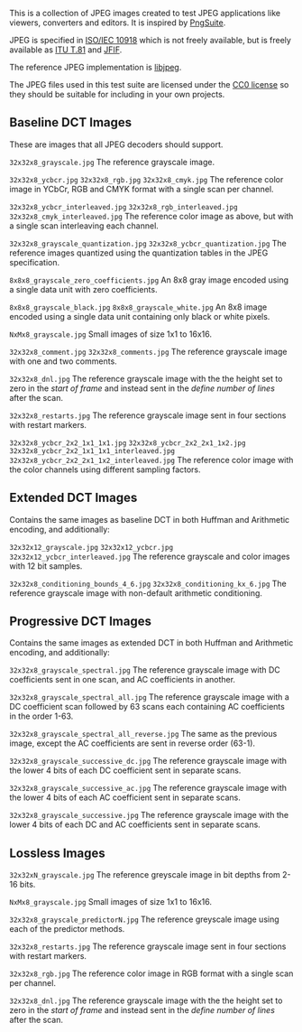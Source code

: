This is a collection of JPEG images created to test JPEG applications like viewers, converters and editors. It is inspired by [PngSuite](http://www.schaik.com/pngsuite/).

JPEG is specified in [ISO/IEC 10918](https://www.iso.org/standard/18902.html) which is not freely available, but is freely available as [ITU T.81](https://www.w3.org/Graphics/JPEG/itu-t81.pdf) and [JFIF](https://www.w3.org/Graphics/JPEG/jfif3.pdf).

The reference JPEG implementation is [libjpeg](https://github.com/thorfdbg/libjpeg).

The JPEG files used in this test suite are licensed under the [CC0 license](https://creativecommons.org/public-domain/cc0/) so they should be suitable for including in your own projects.

## Baseline DCT Images

These are images that all JPEG decoders should support.

`32x32x8_grayscale.jpg`
The reference grayscale image.

`32x32x8_ycbcr.jpg`
`32x32x8_rgb.jpg`
`32x32x8_cmyk.jpg`
The reference color image in YCbCr, RGB and CMYK format with a single scan per channel.

`32x32x8_ycbcr_interleaved.jpg`
`32x32x8_rgb_interleaved.jpg`
`32x32x8_cmyk_interleaved.jpg`
The reference color image as above, but with a single scan interleaving each channel.

`32x32x8_grayscale_quantization.jpg`
`32x32x8_ycbcr_quantization.jpg`
The reference images quantized using the quantization tables in the JPEG specification.

`8x8x8_grayscale_zero_coefficients.jpg`
An 8x8 gray image encoded using a single data unit with zero coefficients.

`8x8x8_grayscale_black.jpg`
`8x8x8_grayscale_white.jpg`
An 8x8 image encoded using a single data unit containing only black or white pixels.

`NxMx8_grayscale.jpg`
Small images of size 1x1 to 16x16.

`32x32x8_comment.jpg`
`32x32x8_comments.jpg`
The reference grayscale image with one and two comments.

`32x32x8_dnl.jpg`
The reference grayscale image with the the height set to zero in the *start of frame* and instead sent in the *define number of lines* after the scan.

`32x32x8_restarts.jpg`
The reference grayscale image sent in four sections with restart markers.

`32x32x8_ycbcr_2x2_1x1_1x1.jpg`
`32x32x8_ycbcr_2x2_2x1_1x2.jpg`
`32x32x8_ycbcr_2x2_1x1_1x1_interleaved.jpg`
`32x32x8_ycbcr_2x2_2x1_1x2_interleaved.jpg`
The reference color image with the color channels using different sampling factors.

## Extended DCT Images

Contains the same images as baseline DCT in both Huffman and Arithmetic encoding, and additionally:

`32x32x12_grayscale.jpg`
`32x32x12_ycbcr.jpg`
`32x32x12_ycbcr_interleaved.jpg`
The reference grayscale and color images with 12 bit samples.

`32x32x8_conditioning_bounds_4_6.jpg`
`32x32x8_conditioning_kx_6.jpg`
The reference grayscale image with non-default arithmetic conditioning.

## Progressive DCT Images

Contains the same images as extended DCT in both Huffman and Arithmetic encoding, and additionally:

`32x32x8_grayscale_spectral.jpg`
The reference grayscale image with DC coefficients sent in one scan, and AC coefficients in another.

`32x32x8_grayscale_spectral_all.jpg`
The reference grayscale image with a DC coefficient scan followed by 63 scans each containing AC coefficients in the order 1-63.

`32x32x8_grayscale_spectral_all_reverse.jpg`
The same as the previous image, except the AC coefficients are sent in reverse order (63-1).

`32x32x8_grayscale_successive_dc.jpg`
The reference grayscale image with the lower 4 bits of each DC coefficient sent in separate scans.

`32x32x8_grayscale_successive_ac.jpg`
The reference grayscale image with the lower 4 bits of each AC coefficient sent in separate scans.

`32x32x8_grayscale_successive.jpg`
The reference grayscale image with the lower 4 bits of each DC and AC coefficients sent in separate scans.

## Lossless Images

`32x32xN_grayscale.jpg`
The reference greyscale image in bit depths from 2-16 bits.

`NxMx8_grayscale.jpg`
Small images of size 1x1 to 16x16.

`32x32x8_grayscale_predictorN.jpg`
The reference greyscale image using each of the predictor methods.

`32x32x8_restarts.jpg`
The reference grayscale image sent in four sections with restart markers.

`32x32x8_rgb.jpg`
The reference color image in RGB format with a single scan per channel.

`32x32x8_dnl.jpg`
The reference grayscale image with the the height set to zero in the *start of frame* and instead sent in the *define number of lines* after the scan.

